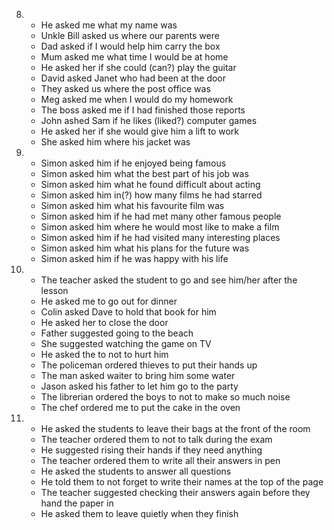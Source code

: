 8.
    - He asked me what my name was
    - Unkle Bill asked us where our parents were
    - Dad asked if I would help him carry the box
    - Mum asked me what time I would be at home
    - He asked her if she could (can?) play the guitar
    - David asked Janet who had been at the door
    - They asked us where the post office was
    - Meg asked me when I would do my homework
    - The boss asked me if I had finished those reports
    - John ashed Sam if he likes (liked?) computer games
    - He asked her if she would give him a lift to work
    - She asked him where his jacket was

9.
    - Simon asked him if he enjoyed being famous
    - Simon asked him what the best part of his job was
    - Simon asked him what he found difficult about acting
    - Simon asked him in(?) how many films he had starred
    - Simon asked him what his favourite film was
    - Simon asked him if he had met many other famous people
    - Simon asked him where he would most like to make a film
    - Simon asked him if he had visited many interesting places
    - Simon asked him what his plans for the future was
    - Simon asked him if he was happy with his life

10.
    - The teacher asked the student to go and see him/her after the lesson
    - He asked me to go out for dinner
    - Colin asked Dave to hold that book for him
    - He asked her to close the door
    - Father suggested going to the beach
    - She suggested watching the game on TV
    - He asked the to not to hurt him
    - The policeman ordered thieves to put their hands up
    - The man asked waiter to bring him some water
    - Jason asked his father to let him go to the party
    - The librerian ordered the boys to not to make so much noise
    - The chef ordered me to put the cake in the oven

11.
    - He asked the students to leave their bags at the front of the room
    - The teacher ordered them to not to talk during the exam
    - He suggested rising their hands if they need anything
    - The teacher ordered them to write all their answers in pen
    - He asked the students to answer all questions
    - He told them to not forget to write their names at the top of the page
    - The teacher suggested checking their answers again before they hand the paper in
    - He asked them to leave quietly when they finish
